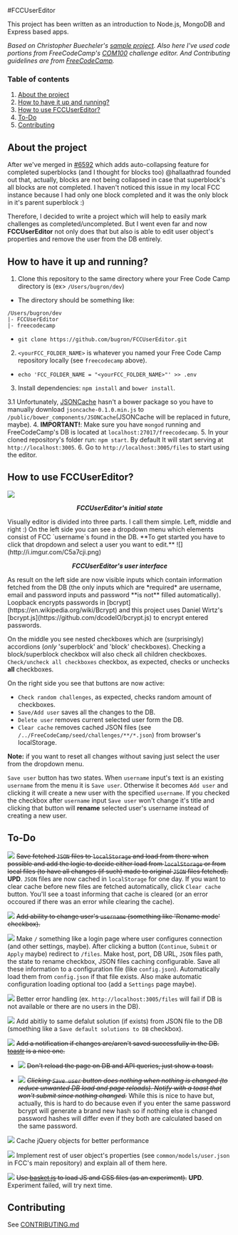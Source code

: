 #FCCUserEditor

This project has been written as an introduction to Node.js, MongoDB and Express based apps.

*Based on Christopher Buecheler's [sample project](https://github.com/cwbuecheler/node-tutorial-for-frontend-devs). Also here I've used code portions from FreeCodeCamp's [COM100]() challenge editor. And Contributing guidelines are from [FreeCodeCamp](https://github.com/FreeCodeCamp/FreeCodeCamp).*

### Table of contents
1. [About the project](#user-content-about-the-project)
2. [How to have it up and running?](#user-content-how-to-have-it-up-and-running)
3. [How to use FCCUserEditor?](#user-content-how-to-use-fccusereditor)
4. [To-Do](#user-content-to-do)
5. [Contributing](#user-content-contributing)

## About the project

After we've merged in [#6592](https://github.com/FreeCodeCamp/FreeCodeCamp/pull/6592) which adds auto-collapsing feature for completed superblocks (and I thought for blocks too) @hallaathrad founded out that, actually, blocks are not being collapsed in case that superblock's all blocks are not completed. I haven't noticed this issue in my local FCC instance because I had only one block completed and it was the only block in it's parent superblock :)

Therefore, I decided to write a project which will help to easily mark challenges as completed/uncompleted. But I went even far and now **FCCUserEditor** not only does that but also is able to edit user object's properties and remove the user from the DB entirely.

## How to have it up and running?

1. Clone this repository to the same directory where your Free Code Camp directory is (ex> `/Users/bugron/dev`)
  * The directory should be something like:
  ```
  /Users/bugron/dev
  |- FCCUserEditor
  |- freecodecamp
  ```
  * `git clone https://github.com/bugron/FCCUserEditor.git`
2. `<yourFCC_FOLDER_NAME>` is whatever you named your Free Code Camp repository locally (see `freecodecamp` above).
  * `echo 'FCC_FOLDER_NAME = "<yourFCC_FOLDER_NAME>"' >> .env`
3. Install dependencies: `npm install` and `bower install`.

  3.1 Unfortunately, [JSONCache](https://github.com/kpuputti/JSONCache) hasn't a bower package so you have to manually download `jsoncache-0.1.0.min.js` to `/public/bower_components/JSONCache`(JSONCache will be replaced in future, maybe).
4. **IMPORTANT!**: Make sure you have `mongod` running and FreeCodeCamp's DB is located at `localhost:27017/freecodecamp`.
5. In your cloned repository's folder run: `npm start`. By default It will start serving at `http://localhost:3005`.
6. Go to `http://localhost:3005/files` to start using the editor.

## How to use FCCUserEditor?
![](http://i.imgur.com/PrVOF1K.png)
<p align="center"><i><b>FCCUserEditor's initial state</b></i></p>
Visually editor is divided into three parts. I call them simple. Left, middle and right :)
On the left side you can see a dropdown menu which elements consist of FCC `username`s found in the DB. **To get started you have to click that dropdown and select a user you want to edit.**
![](http://i.imgur.com/C5a7cji.png)
<p align="center"><i><b>FCCUserEditor's user interface</b></i></p>
As result on the left side are now visible inputs which contain information fetched from the DB (the only inputs which are *required* are username, email and password inputs and password **is not** filled automatically). Loopback encrypts passwords in [bcrypt](https://en.wikipedia.org/wiki/Bcrypt) and this project uses Daniel Wirtz's [bcrypt.js](https://github.com/dcodeIO/bcrypt.js) to encrypt entered passwords.

On the middle you see nested checkboxes which are (surprisingly) accordions (*only* 'superblock' and 'block' checkboxes). Checking a block/superblock checkbox will also check all children checkboxes. `Check/uncheck all checkboxes` checkbox, as expected, checks or unchecks **all** checkboxes.

On the right side you see that buttons are now active:

 - `Check random challenges`, as expected, checks random amount of checkboxes.
 - `Save/Add user` saves all the changes to the DB.
 - `Delete user` removes current selected user form the DB.
 - `Clear cache` removes cached JSON files (see `/../FreeCodeCamp/seed/challenges/**/*.json`) from browser's localStorage.
 
**Note:** if you want to reset all changes without saving just select the user from the dropdown menu.

`Save user` button has two states. When `username` input's text is an existing `username` from the menu it is `Save user`. Otherwise it becomes `Add user` and clicking it will create a new user with the specified `username`. If you checked the checkbox after `username` input `Save user` won't change it's title and clicking that button will **rename** selected user's username instead of creating a new user.

## To-Do
![](https://upload.wikimedia.org/wikipedia/commons/a/a7/Icon_yes.png) ~~Save fetched `JSON` files to `localStorage` and load from there when possible and add the logic to decide either load from `localStorage` or from local files (to have all changes (if such) made to original `JSON` files fetched).~~ **UPD**. `JSON` files are now cached in `localStorage` for one day. If you want to clear cache before new files are fetched automatically, click `Clear cache` button. You'll see a toast informing that cache is cleared (or an error occoured if there was an error while clearing the cache).

![](https://upload.wikimedia.org/wikipedia/commons/a/a7/Icon_yes.png) ~~Add ability to change user's `username` (something like 'Rename mode' checkbox).~~

![](http://i.imgur.com/DzitKa0.png) Make `/` something like a login page where user configures connection (and other settings, maybe). After clicking a button (`Continue`, `Submit` or `Apply` maybe) redirect to `/files`. Make host, port, DB URL, `JSON` files path, the state to rename checkbox, JSON files caching configurable. Save all these information to a configuration file (like `config.json`). Automatically load them from `config.json` if that file exists. Also make automatic configuration loading optional too (add a `Settings` page maybe).

![](http://i.imgur.com/DzitKa0.png) Better error handling (ex. `http://localhost:3005/files` will fail if DB is not available or there are no users in the DB).

![](http://i.imgur.com/DzitKa0.png) Add abitliy to same defalut solution (if exists) from JSON file to the DB (smoething like a `Save default solutions to DB` checkbox).

![](https://upload.wikimedia.org/wikipedia/commons/a/a7/Icon_yes.png) ~~Add a notification if changes are/aren't saved successfully in the DB. [toastr](https://github.com/codeseven/toastr/) is a nice one.~~

  * ![](https://upload.wikimedia.org/wikipedia/commons/a/a7/Icon_yes.png) ~~Don't reload the page on DB and API queries, just show a toast.~~

  * ![](https://upload.wikimedia.org/wikipedia/commons/d/d1/Icon_no.png) ~~*Clicking `Save user` button does nothing when nothing is changed (to reduce unwanted DB load and page reloads). Notify with a toast that won't submit since nothing changed.*~~ While this is nice to have but, actually, this is hard to do because even if you enter the same password bcrypt will generate a brand new hash so if nothing else is changed password hashes will differ even if they both are calculated based on the same password.

![](http://i.imgur.com/DzitKa0.png) Cache jQuery objects for better performance

![](http://i.imgur.com/DzitKa0.png) Implement rest of user object's properties (see `common/models/user.json` in FCC's main repository) and explain all of them here.

![](https://upload.wikimedia.org/wikipedia/commons/d/d1/Icon_no.png) ~~Use [basket.js](https://github.com/addyosmani/basket.js) to load JS and CSS files (as an experiment).~~ **UPD**. Experiment failed, will try next time.

## Contributing
See [CONTRIBUTING.md](https://github.com/bugron/FCCUserEditor/blob/master/CONTRIBUTING.md)
